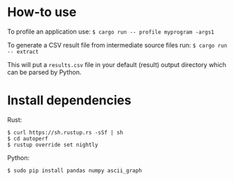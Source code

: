 # How-to use

To profile an application use:
`$ cargo run -- profile myprogram -args1`

To generate a CSV result file from intermediate source files run:
`$ cargo run -- extract`

This will put a `results.csv` file in your default (result) output directory which can be parsed by Python.

# Install dependencies

Rust:
```
$ curl https://sh.rustup.rs -sSf | sh
$ cd autoperf
$ rustup override set nightly
```

Python:
```
$ sudo pip install pandas numpy ascii_graph
```
